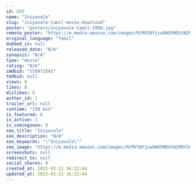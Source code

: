 ```yaml
---
id: 665
name: "Iniyavale"
slug: "iniyavale-tamil-movie-download"
poster: "posters/iniyavale-tamil-1998.jpg"
remote_poster: "https://m.media-amazon.com/images/M/MV5BYjcwOWU5MDUtN2M0YS00MDdhLTllMjYtOGQ3ZjZmNTQwYmYzXkEyXkFqcGdeQXVyOTk3NTc2MzE@._V1_SX300.jpg"
original_language: "Tamil"
dubbed_in: null
released_date: "N/A"
synopsis: "N/A"
type: "movie"
rating: "N/A"
imdbid: "tt8971542"
tmdbid: null
views: 0
likes: 0
dislikes: 0
author_id: 1
trailer_url: null
runtime: "150 min"
is_featured: 0
is_active: 1
is_comingsoon: 0
seo_title: "Iniyavale"
seo_description: "N/A"
seo_keywords: "\"Iniyavale\""
seo_image: "https://m.media-amazon.com/images/M/MV5BYjcwOWU5MDUtN2M0YS00MDdhLTllMjYtOGQ3ZjZmNTQwYmYzXkEyXkFqcGdeQXVyOTk3NTc2MzE@._V1_SX300.jpg"
screenshots: null
redirect_to: null
social_shares: 0
created_at: 2025-03-21 16:22:44
updated_at: 2025-03-21 16:22:44
---
```


